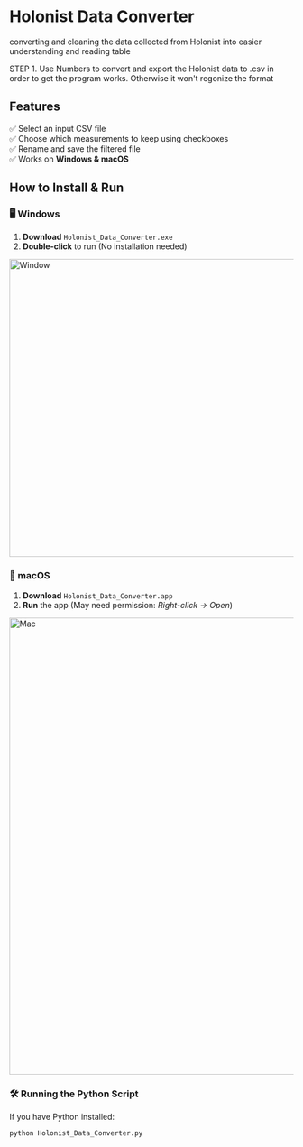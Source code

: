 # Holonist Data Converter

converting and cleaning the data collected from Holonist into easier understanding and reading table

STEP 1. Use Numbers to convert and export the Holonist data to .csv in order to get the program works. Otherwise it won't regonize the format


## Features
✅ Select an input CSV file  
✅ Choose which measurements to keep using checkboxes  
✅ Rename and save the filtered file  
✅ Works on **Windows & macOS**  

## How to Install & Run
### 🖥️ Windows
1. **Download** `Holonist_Data_Converter.exe`
2. **Double-click** to run (No installation needed)
<img width="528" alt="Window" src="https://github.com/user-attachments/assets/5a5442e0-dfc7-4399-90d4-695841513081" />

### 🍏 macOS
1. **Download** `Holonist_Data_Converter.app`
2. **Run** the app (May need permission: *Right-click → Open*)
<img width="810" alt="Mac" src="https://github.com/user-attachments/assets/a62273c0-3a14-40f4-a061-c6518b22965e" />


### 🛠️ Running the Python Script
If you have Python installed:
```bash
python Holonist_Data_Converter.py
